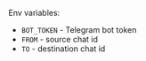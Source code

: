 Env variables:
* `BOT_TOKEN` - Telegram bot token
* `FROM` - source chat id
* `TO` - destination chat id